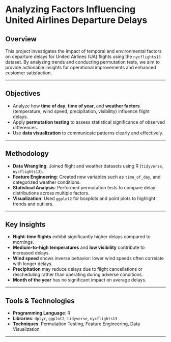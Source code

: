# Analyzing Factors Influencing United Airlines Departure Delays

## Overview
This project investigates the impact of temporal and environmental factors on departure delays for United Airlines (UA) flights using the `nycflights13` dataset. By analyzing trends and conducting permutation tests, we aim to provide actionable insights for operational improvements and enhanced customer satisfaction.

---

## Objectives
- Analyze how **time of day**, **time of year**, and **weather factors** (temperature, wind speed, precipitation, visibility) influence flight delays.
- Apply **permutation testing** to assess statistical significance of observed differences.
- Use **data visualization** to communicate patterns clearly and effectively.

---

## Methodology
- **Data Wrangling**: Joined flight and weather datasets using R (`tidyverse`, `nycflights13`).
- **Feature Engineering**: Created new variables such as `time_of_day`, and categorized weather conditions.
- **Statistical Analysis**: Performed permutation tests to compare delay distributions across multiple factors.
- **Visualization**: Used `ggplot2` for boxplots and point plots to highlight trends and outliers.

---

## Key Insights
- **Night-time flights** exhibit significantly higher delays compared to mornings.
- **Medium-to-high temperatures** and **low visibility** contribute to increased delays.
- **Wind speed** shows inverse behavior: lower wind speeds often correlate with longer delays.
- **Precipitation** may reduce delays due to flight cancellations or rescheduling rather than operating during adverse conditions.
- **Month of the year** has no significant impact on average delays.

---

## Tools & Technologies
- **Programming Language**: R
- **Libraries**: `dplyr`, `ggplot2`, `tidyverse`, `nycflights13`
- **Techniques**: Permutation Testing, Feature Engineering, Data Visualization

---
